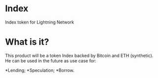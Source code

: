 # Index
Index token for Lightning Network

# What is it?

This product will be a token Index backed by Bitcoin and ETH (synthetic). He can be used in the future as use case for:

*Lending;
*Speculation;
*Borrow.
